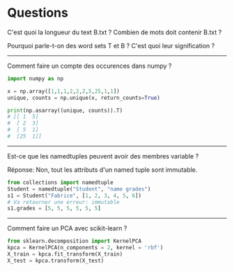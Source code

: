 # Questions

C'est quoi la longueur du text B.txt ?
Combien de mots doit contenir B.txt ?

Pourquoi parle-t-on des word sets T et B ? C'est quoi leur signification ?

----------------------------------------------------------

Comment faire un compte des occurences dans numpy ?

```python
import numpy as np

x = np.array([1,1,1,2,2,2,5,25,1,1])
unique, counts = np.unique(x, return_counts=True)

print(np.asarray((unique, counts)).T)
# [[ 1  5]
#  [ 2  3]
#  [ 5  1]
#  [25  1]]
```

----------------------------------------------------------

Est-ce que les namedtuples peuvent avoir des membres variable ?

Réponse: Non, tout les attributs d'un named tuple sont immutable.

```python
from collections import namedtuple
Student = namedtuple("Student", "name grades")
s1 = Student("Fabrice", [1, 2, 3, 4, 5, 6])
# Va retourner une erreur: immutable
s1.grades = [5, 5, 5, 5, 5, 5]
```

----------------------------------------------------------

Comment faire un PCA avec scikit-learn ?

```python
from sklearn.decomposition import KernelPCA
kpca = KernelPCA(n_components = 2, kernel = 'rbf')
X_train = kpca.fit_transform(X_train)
X_test = kpca.transform(X_test)
```
